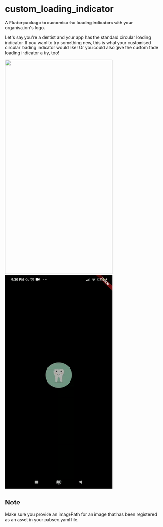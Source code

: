 # custom_loading_indicator

A Flutter package to customise the loading indicators with your organisation's logo.

Let's say you're a dentist and your app has the standard circular loading indicator. If you want to try
something new, this is what your customised circular loading indicator would like! Or you could also give the custom fade loading
indicator a try, too! 
<p float="left">
<img src="https://github.com/harshadmanglani/custom_loading_indicator/raw/master/customcircularloading.gif" width="350" height="700"/>

<img src="https://github.com/harshadmanglani/custom_loading_indicator/raw/master/customfadeloading.gif" width="350" height="700"/>
</p>

## Note
Make sure you provide an imagePath for an image that has been registered as an asset in your pubsec.yaml file.
